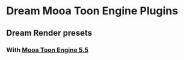 # Dream Mooa Toon Engine Plugins

## Dream Render presets

### With [Mooa Toon Engine 5.5](https://github.com/Jason-Ma-0012/MooaToon-Engine)


